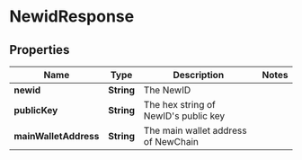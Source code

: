 
# NewidResponse

## Properties
Name | Type | Description | Notes
------------ | ------------- | ------------- | -------------
**newid** | **String** | The NewID | 
**publicKey** | **String** | The hex string of NewID&#39;s public key | 
**mainWalletAddress** | **String** | The main wallet address of NewChain | 



